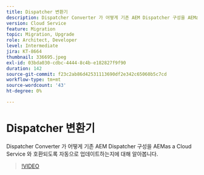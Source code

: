 ```yaml
---
title: Dispatcher 변환기
description: Dispatcher Converter 가 어떻게 기존 AEM Dispatcher 구성을 AEMas a Cloud Service 와 호환되도록 자동으로 업데이트하는지에 대해 알아봅니다.
version: Cloud Service
feature: Migration
topic: Migration, Upgrade
role: Architect, Developer
level: Intermediate
jira: KT-8664
thumbnail: 336695.jpeg
exl-id: 03bda030-cdbc-4444-8c4b-e182827f9f90
duration: 142
source-git-commit: f23c2ab86d42531113690df2e342c65060b5c7cd
workflow-type: tm+mt
source-wordcount: '43'
ht-degree: 0%

---
```


# Dispatcher 변환기

Dispatcher Converter 가 어떻게 기존 AEM Dispatcher 구성을 AEMas a Cloud Service 와 호환되도록 자동으로 업데이트하는지에 대해 알아봅니다.

>[!VIDEO](https://video.tv.adobe.com/v/336695?quality=12&learn=on)
